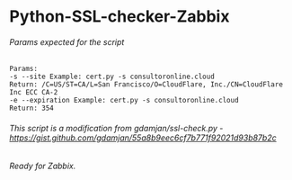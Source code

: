# Python-SSL-checker-Zabbix

###### Params expected for the script
```
Params:
-s --site Example: cert.py -s consultoronline.cloud
Return: /C=US/ST=CA/L=San Francisco/O=CloudFlare, Inc./CN=CloudFlare Inc ECC CA-2
-e --expiration Example: cert.py -s consultoronline.cloud
Return: 354
```

###### This script is a modification from  gdamjan/ssl-check.py - https://gist.github.com/gdamjan/55a8b9eec6cf7b771f92021d93b87b2c
###### Ready for Zabbix.
